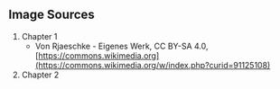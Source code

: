 ## Image Sources
1. Chapter 1
    * Von Rjaeschke - Eigenes Werk, CC BY-SA 4.0, [https://commons.wikimedia.org](https://commons.wikimedia.org/w/index.php?curid=91125108)
2. Chapter 2

